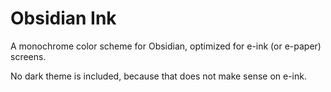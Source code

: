 # Obsidian Ink

A monochrome color scheme for Obsidian, optimized for e-ink (or e-paper) screens.

No dark theme is included, because that does not make sense on e-ink.
